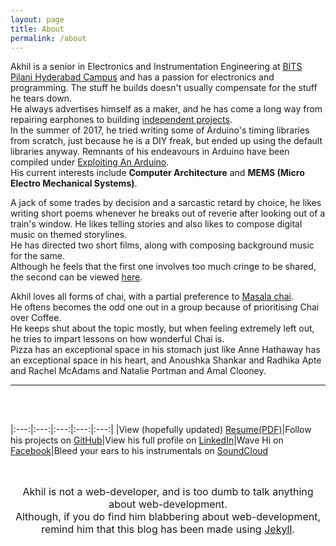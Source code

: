 ```yaml
---
layout: page
title: About
permalink: /about
---
```



Akhil is a senior in Electronics and Instrumentation Engineering at [BITS Pilani Hyderabad Campus](http://www.bits-pilani.ac.in/hyderabad/) and has a passion for electronics and programming. The stuff he builds doesn't usually compensate for the stuff he tears down.<br>
He always advertises himself as a maker, and he has come a long way from repairing earphones to building [independent projects](projects).<br>
In the summer of 2017, he tried writing some of Arduino's timing libraries from scratch, just because he is a DIY freak, but ended up using the default libraries anyway. Remnants of his endeavours in Arduino have been compiled under [Exploiting An Arduino](arduino-tutorials).<br>
His current interests include **Computer Architecture** and **MEMS (Micro Electro Mechanical Systems)**.

A jack of some trades by decision and a sarcastic retard by choice, he likes writing short poems whenever he breaks out of reverie after looking out of a train's window.
He likes telling stories and also likes to compose digital music on themed storylines.<br>
He has directed two short films, along with composing background music for the same.<br>
Although he feels that the first one involves too much cringe to be shared, the second can be viewed [here](https://youtu.be/PNcLJ-C4uQ0 "Imagine").

Akhil loves all forms of chai, with a partial preference to [Masala chai](https://en.wikipedia.org/wiki/Masala_chai).<br>
He oftens becomes the odd one out in a group because of prioritising Chai over Coffee.<br>
He keeps shut about the topic mostly, but when feeling extremely left out, he tries to impart lessons on how wonderful Chai is.<br>
Pizza has an exceptional space in his stomach just like Anne Hathaway has an exceptional space in his heart, and Anoushka Shankar and Radhika Apte and Rachel McAdams and Natalie Portman and Amal Clooney.

---
<br>
<br>

|:---:|:---:|:---:|:---:|:---:|
|View (hopefully updated) [Resume(PDF)](assets/resumeARB.pdf)|Follow his projects on [GitHub](https://github.com/arbaranwal)|View his full profile on [LinkedIn](https://www.linkedin.com/in/akhil-raj-baranwal)|Wave Hi on [Facebook](https://facebook.com/akhil.r.baranwal)|Bleed your ears to his instrumentals on [SoundCloud](https://soundcloud.com/akhil-baranwal)

<br>

<div style="font-size:16px; text-align: center">

Akhil is not a web-developer, and is too dumb to talk anything about web-development.<br>
Although, if you do find him blabbering about web-development, remind him that this blog has been made using <a href="https://jekyllrb.com">Jekyll</a>.

</div>
